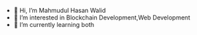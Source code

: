 - 👋 Hi, I’m Mahmudul Hasan Walid 
- 👀 I’m interested in Blockchain Development,Web Development
- 🌱 I’m currently learning both
  

<!---
TechnicalMahmudul/TechnicalMahmudul is a ✨ special ✨ repository because its `README.md` (this file) appears on your GitHub profile.
You can click the Preview link to take a look at your changes.
--->

